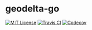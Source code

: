 # geodelta-go

[![MIT License](https://img.shields.io/badge/license-MIT-blue.svg)](https://github.com/nayutaya/geodelta-go/blob/master/LICENSE.txt)
[![Travis CI](https://img.shields.io/travis/nayutaya/geodelta-go.svg)](https://travis-ci.org/nayutaya/geodelta-go)
[![Codecov](https://img.shields.io/codecov/c/github/nayutaya/geodelta-go.svg)](https://codecov.io/github/nayutaya/geodelta-go)
